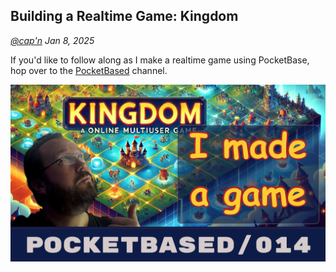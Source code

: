 ## Building a Realtime Game: Kingdom

_[@cap'n](https://discord.gg/nVTxCMEcGT) Jan 8, 2025_

If you'd like to follow along as I make a realtime game using PocketBase, hop over to the <a href="https://youtube.com/@pocketba5ed" target="_blank">PocketBased</a> channel.

<a href="https://youtube.com/@pocketba5ed" target="_blank">

![Kingdom](014.jpg)
</a>
